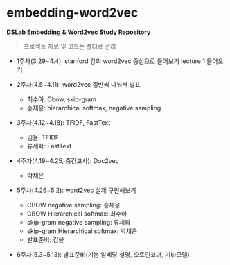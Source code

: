 # embedding-word2vec
**DSLab Embedding &amp; Word2vec Study Repository**

> 프로젝트 자료 및 코드는 폴더로 관리

- 1주차(3.29~4.4): stanford 강의 word2vec 중심으로 들어보기 lecture 1 들어오기

- 2주차(4.5~4.11): word2vec 절반씩 나눠서 발표
  - 최수아: Cbow, skip-gram
  - 송재용: hierarchical softmax, negative sampling

- 3주차(4.12~4.18): TFIDF, FastText
  - 김율: TFIDF
  - 류세화: FastText 

- 4주차(4.19~4.25, 중간고사): Doc2vec
  - 박채은 

- 5주차(4.26~5.2): word2vec 실제 구현해보기
  - CBOW negative sampling: 송재용
  - CBOW Hierarchical softmax: 최수아
  - skip-gram negative sampling: 류세화
  - skip-gram Hierarchical softmax: 박채은
  - 발표준비: 김율

- 6주차(5.3~5.13): 발표준비(기본 임베딩 설명, 오토인코더, 기타모델)

